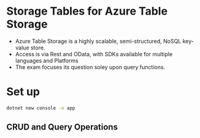 # Storage Tables for Azure Table Storage

* Azure Table Storage is a highly scalable, semi-structured, NoSQL key-value store.
* Access is via Rest and OData, with SDKs available for multiple languages and Platforms
* The exam focuses its question soley upon query functions.


# Set up
```bash
dotnet new console -o app
```


## CRUD and Query Operations

